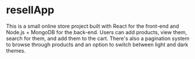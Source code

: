 # resellApp
This is a small online store project built with React for the front-end and Node.js + MongoDB for the back-end. Users can add products, view them, search for them, and add them to the cart. There's also a pagination system to browse through products and an option to switch between light and dark themes.
